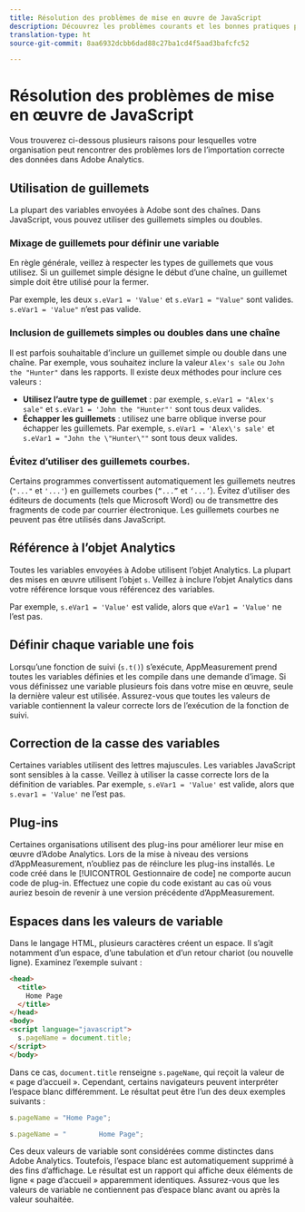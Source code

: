 ```yaml
---
title: Résolution des problèmes de mise en œuvre de JavaScript
description: Découvrez les problèmes courants et les bonnes pratiques pour résoudre les problèmes de votre mise en œuvre JavaScript.
translation-type: ht
source-git-commit: 8aa6932dcbb6dad88c27ba1cd4f5aad3bafcfc52

---
```



# Résolution des problèmes de mise en œuvre de JavaScript

Vous trouverez ci-dessous plusieurs raisons pour lesquelles votre organisation peut rencontrer des problèmes lors de l’importation correcte des données dans Adobe Analytics.

## Utilisation de guillemets

La plupart des variables envoyées à Adobe sont des chaînes. Dans JavaScript, vous pouvez utiliser des guillemets simples ou doubles.

### Mixage de guillemets pour définir une variable

En règle générale, veillez à respecter les types de guillemets que vous utilisez. Si un guillemet simple désigne le début d’une chaîne, un guillemet simple doit être utilisé pour la fermer.

Par exemple, les deux `s.eVar1 = 'Value'` et `s.eVar1 = "Value"` sont valides. `s.eVar1 = 'Value"` n’est pas valide.

### Inclusion de guillemets simples ou doubles dans une chaîne

Il est parfois souhaitable d’inclure un guillemet simple ou double dans une chaîne. Par exemple, vous souhaitez inclure la valeur `Alex's sale` ou `John the "Hunter"` dans les rapports. Il existe deux méthodes pour inclure ces valeurs :

* **Utilisez l’autre type de guillemet** : par exemple, `s.eVar1 = "Alex's sale"` et `s.eVar1 = 'John the "Hunter"'` sont tous deux valides.
* **Échapper les guillemets** : utilisez une barre oblique inverse pour échapper les guillemets. Par exemple, `s.eVar1 = 'Alex\'s sale'` et `s.eVar1 = "John the \"Hunter\""` sont tous deux valides.

### Évitez d’utiliser des guillemets courbes.

Certains programmes convertissent automatiquement les guillemets neutres (`"..."` et `'...'`) en guillemets courbes (`“...”` et `‘...’`). Évitez d’utiliser des éditeurs de documents (tels que Microsoft Word) ou de transmettre des fragments de code par courrier électronique. Les guillemets courbes ne peuvent pas être utilisés dans JavaScript.

## Référence à l’objet Analytics

Toutes les variables envoyées à Adobe utilisent l’objet Analytics. La plupart des mises en œuvre utilisent l’objet `s`. Veillez à inclure l’objet Analytics dans votre référence lorsque vous référencez des variables.

Par exemple, `s.eVar1 = 'Value'` est valide, alors que `eVar1 = 'Value'` ne l’est pas.

## Définir chaque variable une fois

Lorsqu’une fonction de suivi (`s.t()`) s’exécute, AppMeasurement prend toutes les variables définies et les compile dans une demande d’image. Si vous définissez une variable plusieurs fois dans votre mise en œuvre, seule la dernière valeur est utilisée. Assurez-vous que toutes les valeurs de variable contiennent la valeur correcte lors de l’exécution de la fonction de suivi.

## Correction de la casse des variables

Certaines variables utilisent des lettres majuscules. Les variables JavaScript sont sensibles à la casse. Veillez à utiliser la casse correcte lors de la définition de variables. Par exemple, `s.eVar1 = 'Value'` est valide, alors que `s.evar1 = 'Value'` ne l’est pas.

## Plug-ins

Certaines organisations utilisent des plug-ins pour améliorer leur mise en œuvre d’Adobe Analytics. Lors de la mise à niveau des versions d’AppMeasurement, n’oubliez pas de réinclure les plug-ins installés. Le code créé dans le [!UICONTROL Gestionnaire de code] ne comporte aucun code de plug-in. Effectuez une copie du code existant au cas où vous auriez besoin de revenir à une version précédente d’AppMeasurement.

## Espaces dans les valeurs de variable

Dans le langage HTML, plusieurs caractères créent un espace. Il s’agit notamment d’un espace, d’une tabulation et d’un retour chariot (ou nouvelle ligne). Examinez l’exemple suivant :

```html
<head>
  <title>
    Home Page
  </title>
</head>
<body>
<script language="javascript">
  s.pageName = document.title;
</script>
</body>
```

Dans ce cas, `document.title` renseigne `s.pageName`, qui reçoit la valeur de « page d’accueil ». Cependant, certains navigateurs peuvent interpréter l’espace blanc différemment. Le résultat peut être l’un des deux exemples suivants :

```js
s.pageName = "Home Page";
```

```js
s.pageName = "        Home Page";
```

Ces deux valeurs de variable sont considérées comme distinctes dans Adobe Analytics. Toutefois, l’espace blanc est automatiquement supprimé à des fins d’affichage. Le résultat est un rapport qui affiche deux éléments de ligne « page d’accueil » apparemment identiques. Assurez-vous que les valeurs de variable ne contiennent pas d’espace blanc avant ou après la valeur souhaitée.
